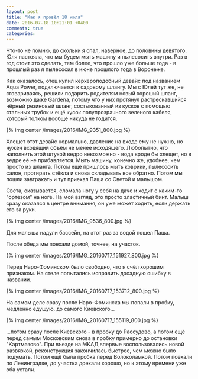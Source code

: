 ```yaml
---
layout: post
title: "Как я провёл 18 июля"
date: 2016-07-18 10:21:01 +0400
comments: true
categories: 
---
```

Что-то не помню, до скольки я спал, наверное, до половины девятого. Юля настояла, что мы будем мыть машину и пылесосить внутри. Раз в год стоит это сделать, тем более, что прошло уже больше года - в прошлый раз я пылесосил в июне прошлого года в Воронеже.

Как оказалось, отец купил керхероподобный девайс под названием Aqua Power, подключается к садовому шлангу. Мы с Юлей тут же, не сговариваясь, решили подарить родителям новый хороший шланг, возможно даже Gardena, потому что у них протянул растрескавшийся чёрный резиновый шланг, состыкованный из кусков с помощью стальных трубок и ещё кусок полупрозрачного зеленого кабеля, который толком вообще никуда не годится.

{% img center /images/2016/IMG_9351_800.jpg %}

Хлещет этот девайс нормально, давление на входе ему не нужно, но нужен входящий объём не менее исходящего. Любопытно, что наполнить этой штукой ведро невозможно - вода вроде бы хлещет, но в ведре её не прибавляется. Мыть машину, конечно же, удобнее, чем просто из шланга. Потом ещё пришлось мыть коврики, пылесосить салон, протирать стёкла и снова складывать все обратно. Потом мы пошли завтракать и тут приехал Паша со Светой и малышом.

Света, оказывается, сломала ногу у себя на даче и ходит с каким-то "ортезом" на ноге. На мой взгляд, это просто эластичный бинт. Малыш сразу оказался в центре внимания, он уже может ходить, если держать его за руки.

{% img center /images/2016/IMG_9536_800.jpg %}

Для малыша надули бассейн, на этот раз за водой пошел Паша.

После обеда мы поехали домой, точнее, на участок. 

{% img center /images/2016/IMG_20160717_151927_800.jpg %}

Перед Наро-Фоминском было свободно, что я счёл хорошим признаком.  На стеле попытались исправить досадную ошибку в названии.

{% img center /images/2016/IMG_20160717_153712_800.jpg %}

На самом деле сразу после Наро-Фоминска мы попали в пробку, медленно едущую, до самого Киевского...

{% img center /images/2016/IMG_20160717_155119_800.jpg %}

...потом сразу после Киевского - в пробку до Рассудово, а потом ещё перед самым Московским снова в пробку примерно до остановки "Картмазово". При въезде на МКАД впервые воспользовались новой развязкой, реконструкция закончилась быстрее, чем можно было подумать. Потом ещё была пробка перед Волоколамкой. Потом поехали по Ленинградке, до участка доехали хорошо, но к этому времени уже оба устали.  